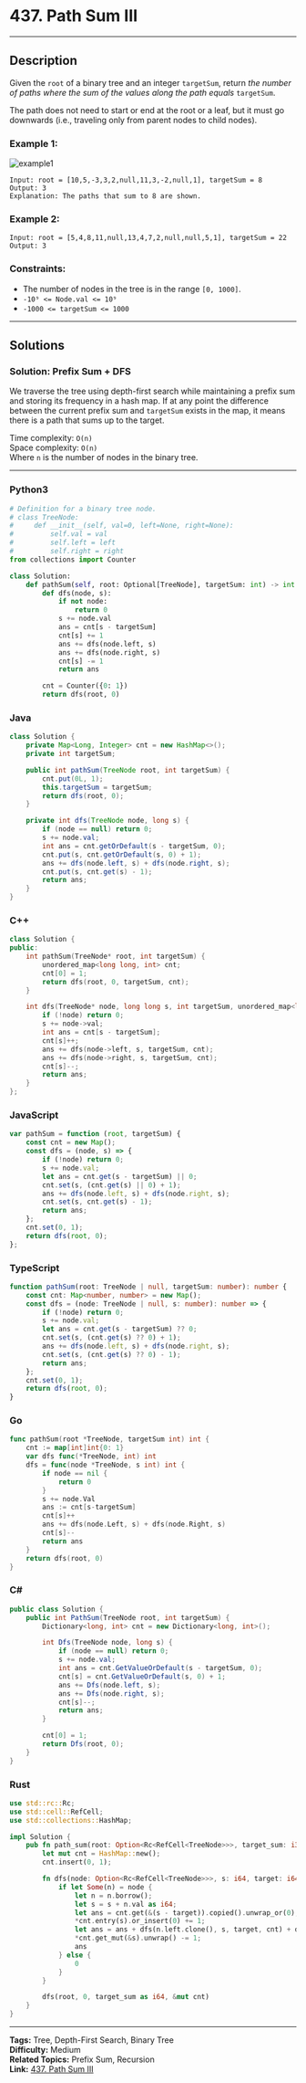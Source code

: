 
# 437. Path Sum III
---
## Description

Given the `root` of a binary tree and an integer `targetSum`, return *the number of paths where the sum of the values along the path equals* `targetSum`.

The path does not need to start or end at the root or a leaf, but it must go downwards (i.e., traveling only from parent nodes to child nodes).

### Example 1:

![example1](https://fastly.jsdelivr.net/gh/doocs/leetcode@main/solution/0400-0499/0437.Path%20Sum%20III/images/pathsum3-1-tree.jpg)

```
Input: root = [10,5,-3,3,2,null,11,3,-2,null,1], targetSum = 8
Output: 3
Explanation: The paths that sum to 8 are shown.
```

### Example 2:

```
Input: root = [5,4,8,11,null,13,4,7,2,null,null,5,1], targetSum = 22
Output: 3
```

### Constraints:

- The number of nodes in the tree is in the range `[0, 1000]`.
- `-10⁹ <= Node.val <= 10⁹`
- `-1000 <= targetSum <= 1000`

---

## Solutions

### Solution: Prefix Sum + DFS

We traverse the tree using depth-first search while maintaining a prefix sum and storing its frequency in a hash map. If at any point the difference between the current prefix sum and `targetSum` exists in the map, it means there is a path that sums up to the target.

Time complexity: `O(n)`  
Space complexity: `O(n)`  
Where `n` is the number of nodes in the binary tree.

---

### Python3

```python
# Definition for a binary tree node.
# class TreeNode:
#     def __init__(self, val=0, left=None, right=None):
#         self.val = val
#         self.left = left
#         self.right = right
from collections import Counter

class Solution:
    def pathSum(self, root: Optional[TreeNode], targetSum: int) -> int:
        def dfs(node, s):
            if not node:
                return 0
            s += node.val
            ans = cnt[s - targetSum]
            cnt[s] += 1
            ans += dfs(node.left, s)
            ans += dfs(node.right, s)
            cnt[s] -= 1
            return ans

        cnt = Counter({0: 1})
        return dfs(root, 0)
```

### Java

```java
class Solution {
    private Map<Long, Integer> cnt = new HashMap<>();
    private int targetSum;

    public int pathSum(TreeNode root, int targetSum) {
        cnt.put(0L, 1);
        this.targetSum = targetSum;
        return dfs(root, 0);
    }

    private int dfs(TreeNode node, long s) {
        if (node == null) return 0;
        s += node.val;
        int ans = cnt.getOrDefault(s - targetSum, 0);
        cnt.put(s, cnt.getOrDefault(s, 0) + 1);
        ans += dfs(node.left, s) + dfs(node.right, s);
        cnt.put(s, cnt.get(s) - 1);
        return ans;
    }
}
```

### C++

```cpp
class Solution {
public:
    int pathSum(TreeNode* root, int targetSum) {
        unordered_map<long long, int> cnt;
        cnt[0] = 1;
        return dfs(root, 0, targetSum, cnt);
    }

    int dfs(TreeNode* node, long long s, int targetSum, unordered_map<long long, int>& cnt) {
        if (!node) return 0;
        s += node->val;
        int ans = cnt[s - targetSum];
        cnt[s]++;
        ans += dfs(node->left, s, targetSum, cnt);
        ans += dfs(node->right, s, targetSum, cnt);
        cnt[s]--;
        return ans;
    }
};
```

### JavaScript

```js
var pathSum = function (root, targetSum) {
    const cnt = new Map();
    const dfs = (node, s) => {
        if (!node) return 0;
        s += node.val;
        let ans = cnt.get(s - targetSum) || 0;
        cnt.set(s, (cnt.get(s) || 0) + 1);
        ans += dfs(node.left, s) + dfs(node.right, s);
        cnt.set(s, cnt.get(s) - 1);
        return ans;
    };
    cnt.set(0, 1);
    return dfs(root, 0);
};
```

### TypeScript

```ts
function pathSum(root: TreeNode | null, targetSum: number): number {
    const cnt: Map<number, number> = new Map();
    const dfs = (node: TreeNode | null, s: number): number => {
        if (!node) return 0;
        s += node.val;
        let ans = cnt.get(s - targetSum) ?? 0;
        cnt.set(s, (cnt.get(s) ?? 0) + 1);
        ans += dfs(node.left, s) + dfs(node.right, s);
        cnt.set(s, (cnt.get(s) ?? 0) - 1);
        return ans;
    };
    cnt.set(0, 1);
    return dfs(root, 0);
}
```

### Go

```go
func pathSum(root *TreeNode, targetSum int) int {
	cnt := map[int]int{0: 1}
	var dfs func(*TreeNode, int) int
	dfs = func(node *TreeNode, s int) int {
		if node == nil {
			return 0
		}
		s += node.Val
		ans := cnt[s-targetSum]
		cnt[s]++
		ans += dfs(node.Left, s) + dfs(node.Right, s)
		cnt[s]--
		return ans
	}
	return dfs(root, 0)
}
```

### C#

```cs
public class Solution {
    public int PathSum(TreeNode root, int targetSum) {
        Dictionary<long, int> cnt = new Dictionary<long, int>();

        int Dfs(TreeNode node, long s) {
            if (node == null) return 0;
            s += node.val;
            int ans = cnt.GetValueOrDefault(s - targetSum, 0);
            cnt[s] = cnt.GetValueOrDefault(s, 0) + 1;
            ans += Dfs(node.left, s);
            ans += Dfs(node.right, s);
            cnt[s]--;
            return ans;
        }

        cnt[0] = 1;
        return Dfs(root, 0);
    }
}
```

### Rust

```rust
use std::rc::Rc;
use std::cell::RefCell;
use std::collections::HashMap;

impl Solution {
    pub fn path_sum(root: Option<Rc<RefCell<TreeNode>>>, target_sum: i32) -> i32 {
        let mut cnt = HashMap::new();
        cnt.insert(0, 1);

        fn dfs(node: Option<Rc<RefCell<TreeNode>>>, s: i64, target: i64, cnt: &mut HashMap<i64, i32>) -> i32 {
            if let Some(n) = node {
                let n = n.borrow();
                let s = s + n.val as i64;
                let ans = cnt.get(&(s - target)).copied().unwrap_or(0);
                *cnt.entry(s).or_insert(0) += 1;
                let ans = ans + dfs(n.left.clone(), s, target, cnt) + dfs(n.right.clone(), s, target, cnt);
                *cnt.get_mut(&s).unwrap() -= 1;
                ans
            } else {
                0
            }
        }

        dfs(root, 0, target_sum as i64, &mut cnt)
    }
}
```

---

**Tags:** Tree, Depth-First Search, Binary Tree  
**Difficulty:** Medium  
**Related Topics:** Prefix Sum, Recursion  
**Link:** [437. Path Sum III](https://leetcode.com/problems/path-sum-iii)
